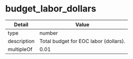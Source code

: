 # budget_labor_dollars
| Detail | Value |
| ------ | ----- |
| type | number |
| description | Total budget for EOC labor (dollars). |
| multipleOf | 0.01 |
